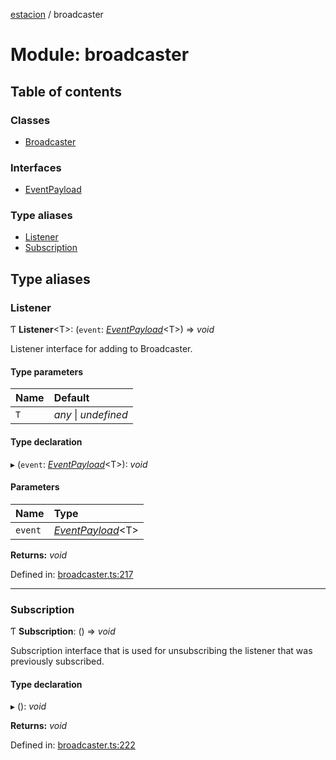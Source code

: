 [estacion](../README.md) / broadcaster

# Module: broadcaster

## Table of contents

### Classes

- [Broadcaster](../classes/broadcaster.broadcaster-1.md)

### Interfaces

- [EventPayload](../interfaces/broadcaster.eventpayload.md)

### Type aliases

- [Listener](broadcaster.md#listener)
- [Subscription](broadcaster.md#subscription)

## Type aliases

### Listener

Ƭ **Listener**<T\>: (`event`: [*EventPayload*](../interfaces/broadcaster.eventpayload.md)<T\>) => *void*

Listener interface for adding to Broadcaster.

#### Type parameters

| Name | Default |
| :------ | :------ |
| `T` | *any* \| *undefined* |

#### Type declaration

▸ (`event`: [*EventPayload*](../interfaces/broadcaster.eventpayload.md)<T\>): *void*

#### Parameters

| Name | Type |
| :------ | :------ |
| `event` | [*EventPayload*](../interfaces/broadcaster.eventpayload.md)<T\> |

**Returns:** *void*

Defined in: [broadcaster.ts:217](https://github.com/ivandotv/estacion/blob/cb4a385/src/broadcaster.ts#L217)

___

### Subscription

Ƭ **Subscription**: () => *void*

Subscription interface that is used for unsubscribing the listener that was previously subscribed.

#### Type declaration

▸ (): *void*

**Returns:** *void*

Defined in: [broadcaster.ts:222](https://github.com/ivandotv/estacion/blob/cb4a385/src/broadcaster.ts#L222)
